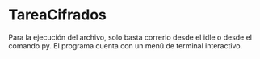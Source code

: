 ﻿# TareaCifrados

Para la ejecución del archivo, solo basta correrlo desde el idle o desde el comando py.
El programa cuenta con un menú de terminal interactivo.
